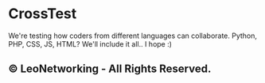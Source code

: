 # CrossTest
We're testing how coders from different languages can collaborate. Python, PHP, CSS, JS, HTML? We'll include it all.. I hope :)
## © LeoNetworking - All Rights Reserved.
